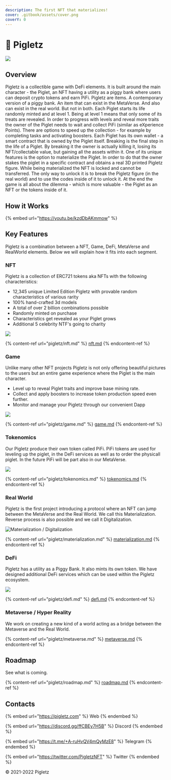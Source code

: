 ```yaml
---
description: The first NFT that materializes!
cover: .gitbook/assets/cover.png
coverY: 0
---
```


# 🐷 Pigletz

![](.gitbook/assets/pigletz-logo.png)

## Overview

Pigletz is a collectible game with DeFi elements. It is built around the main character - the Piglet, an NFT having a utility as a piggy bank where users can deposit crypto tokens and earn PiFi. Pigletz are items. A contemporary version of a piggy bank. An item that can exist in the MetaVerse. And also can exist in the real world. But not in both. Each Piglet starts its life randomly minted and at level 1. Being at level 1 means that only some of its treats are revealed. In order to progress with levels and reveal more traits the owner of the Piglet needs to wait and collect PiFi (similar as eXperience Points). There are options to speed up the collection - for example by completing tasks and activating boosters. Each Piglet has its own wallet - a smart contract that is owned by the Piglet itself. Breaking is the final step in the life of a Piglet. By breaking it the owner is actually killing it, losing its NFT/collectable value, but gaining all the assets within it. One of its unique features is the option to materialize the Piglet. In order to do that the owner stakes the piglet in a specific contract and obtains a real 3D printed Pigletz figure. While being materialized the NFT is locked and cannot be transferred. The only way to unlock it is to break the Pigletz figure (in the real world) and to use the codes inside of it to unlock it. At the end the game is all about the dilemma - which is more valuable - the Piglet as an NFT or the tokens inside of it.

## How it Works

{% embed url="https://youtu.be/kzdDbAKmmow" %}

## Key Features

Pigletz is a combination between a NFT, Game, DeFi, MetaVerse and RealWorld elements. Below we will explain how it fits into each segment.&#x20;

### NFT

Pigletz is a collection of ERC721 tokens aka NFTs with the following characteristics:

* 12,345 unique Limited Edition Pigletz with provable random characteristics of various rarity
* 100% hand-crafted 3d models
* A total of over 2 billion combinations possible
* Randomly minted on purchase
* Characteristics get revealed as your Piglet grows
* Additional 5 celebrity NTF's going to charity

![](.gitbook/assets/nft.png)

{% content-ref url="pigletz/nft.md" %}
[nft.md](pigletz/nft.md)
{% endcontent-ref %}

### Game

Unlike many other NFT projects Pigletz is not only offering beautiful pictures to the users but an entire game experience where the Piglet is the main character.&#x20;

* Level up to reveal Piglet traits and improve base mining rate.
* Collect and apply boosters to increase token production speed even further.
* Monitor and manage your Pigletz through our convenient Dapp

![](.gitbook/assets/levels.svg)

{% content-ref url="pigletz/game.md" %}
[game.md](pigletz/game.md)
{% endcontent-ref %}

### Tokenomics

Our Pigletz produce their own token called PiFi. PiFi tokens are used for leveling up the piglet, in the DeFi services as well as to order the physicall piglet. In the future PiFi will be part also in our MetaVerse.

![](.gitbook/assets/tokenomics-diagrams.webp)

{% content-ref url="pigletz/tokenomics.md" %}
[tokenomics.md](pigletz/tokenomics.md)
{% endcontent-ref %}

### Real World

Pigletz is the first project introducing a protocol where an NFT can jump between the MetaVerse and the Real World. We call this Materialization. Reverse process is also possible and we call it Digitalization.&#x20;

![Materialization / Digitalization](.gitbook/assets/physical-object-illustration.png)

{% content-ref url="pigletz/materialization.md" %}
[materialization.md](pigletz/materialization.md)
{% endcontent-ref %}

### DeFi

Pigletz has a utility as a Piggy Bank. It also mints its own token. We have designed additional DeFi services which can be used within the Pigletz ecosystem.

![](.gitbook/assets/defi-lending.svg)

{% content-ref url="pigletz/defi.md" %}
[defi.md](pigletz/defi.md)
{% endcontent-ref %}

### Metaverse / Hyper Reality

We work on creating a new kind of a world acting as a bridge between the Metaverse and the Real World.&#x20;

{% content-ref url="pigletz/metaverse.md" %}
[metaverse.md](pigletz/metaverse.md)
{% endcontent-ref %}

## Roadmap

See what is coming.

{% content-ref url="pigletz/roadmap.md" %}
[roadmap.md](pigletz/roadmap.md)
{% endcontent-ref %}

## Contacts

{% embed url="https://pigletz.com" %}
Web
{% endembed %}

{% embed url="https://discord.gg/ffCBEy7H5B" %}
Discord
{% endembed %}

{% embed url="https://t.me/+A-ruHvQV4mQyMzE8" %}
Telegram
{% endembed %}

{% embed url="https://twitter.com/PigletzNFT" %}
Twitter
{% endembed %}

© 2021-2022 Pigletz
